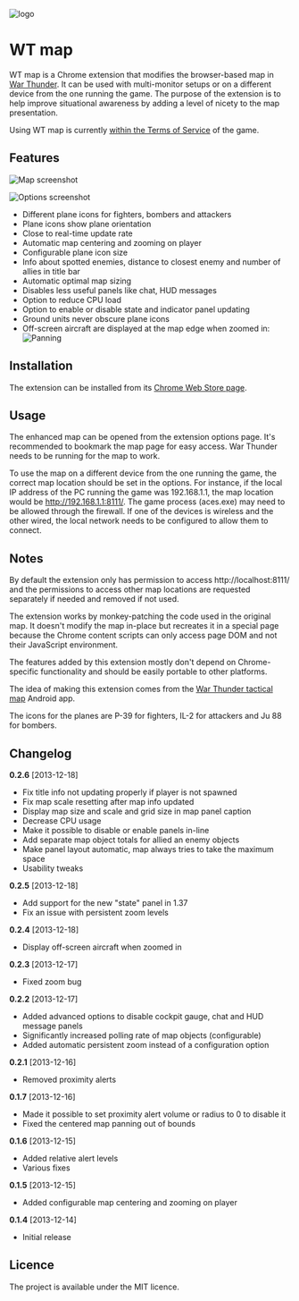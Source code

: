 ![logo](https://raw.github.com/slikts/wtmap/master/src/images/icon-128.png)

WT map
======

WT map is a Chrome extension that modifies the browser-based map in
[War Thunder](http://warthunder.com/). It can be used with multi-monitor
setups or on a different device from the one running the game. The purpose
of the extension is to help improve situational awareness by adding a level
of nicety to the map presentation.

Using WT map is currently
[within the Terms of Service](http://www.reddit.com/r/Warthunder/comments/1l5489/war_thunder_tactical_map_useful_app_for_android/cc4zudq)
of the game.

Features
--------

![Map screenshot](https://raw.github.com/slikts/wtmap/master/screenshot.png)

![Options screenshot](https://raw.github.com/slikts/wtmap/master/options.png)

 * Different plane icons for fighters, bombers and attackers
 * Plane icons show plane orientation
 * Close to real-time update rate
 * Automatic map centering and zooming on player
 * Configurable plane icon size
 * Info about spotted enemies, distance to closest enemy and number of allies
   in title bar
 * Automatic optimal map sizing
 * Disables less useful panels like chat, HUD messages
 * Option to reduce CPU load
 * Option to enable or disable state and indicator panel updating
 * Ground units never obscure plane icons
 * Off-screen aircraft are displayed at the map edge when zoomed in:
   ![Panning](https://raw.github.com/slikts/wtmap/master/pan.gif)

Installation
------------

The extension can be installed from its [Chrome Web Store page](https://chrome.google.com/webstore/detail/gmhaddmfnmddbjgobfjfghpjlbgmeiop).

Usage
-----

The enhanced map can be opened from the extension options page. It's recommended
to bookmark the map page for easy access. War Thunder needs to be running
for the map to work.

To use the map on a different device from the one running the game,
the correct map location should be set in the options. For instance,
if the local IP address of the PC running the game was 192.168.1.1,
the map location would be http://192.168.1.1:8111/. The game process (aces.exe)
may need to be allowed through the firewall. If one of the devices is wireless
and the other wired, the local network needs to be configured to allow
them to connect.

Notes
-----

By default the extension only has permission to access http://localhost:8111/
and the permissions to access other map locations are requested separately
if needed and removed if not used.

The extension works by monkey-patching the code used in the original map.
It doesn't modify the map in-place but recreates it in a special page
because the Chrome content scripts can only access page DOM and not their
JavaScript environment.

The features added by this extension mostly don't depend on Chrome-specific
functionality and should be easily portable to other platforms.

The idea of making this extension comes from the
[War Thunder tactical map](https://play.google.com/store/apps/details?id=net.junkcode.warthundertacticalmap)
Android app.

The icons for the planes are P-39 for fighters, IL-2 for attackers
and Ju 88 for bombers.

Changelog
---------

**0.2.6** [2013-12-18]

 * Fix title info not updating properly if player is not spawned
 * Fix map scale resetting after map info updated
 * Display map size and scale and grid size in map panel caption
 * Decrease CPU usage
 * Make it possible to disable or enable panels in-line
 * Add separate map object totals for allied an enemy objects
 * Make panel layout automatic, map always tries to take the maximum space
 * Usability tweaks

**0.2.5** [2013-12-18]

 * Add support for the new "state" panel in 1.37
 * Fix an issue with persistent zoom levels

**0.2.4** [2013-12-18]

 * Display off-screen aircraft when zoomed in

**0.2.3** [2013-12-17]

 * Fixed zoom bug

**0.2.2** [2013-12-17]

 * Added advanced options to disable cockpit gauge, chat and HUD message panels
 * Significantly increased polling rate of map objects (configurable)
 * Added automatic persistent zoom instead of a configuration option

**0.2.1** [2013-12-16]

 * Removed proximity alerts

**0.1.7** [2013-12-16]

 * Made it possible to set proximity alert volume or radius to 0 to disable it
 * Fixed the centered map panning out of bounds

**0.1.6** [2013-12-15]

 * Added relative alert levels
 * Various fixes

**0.1.5** [2013-12-15]

 * Added configurable map centering and zooming on player

**0.1.4** [2013-12-14]

 * Initial release

Licence
-------

The project is available under the MIT licence.
